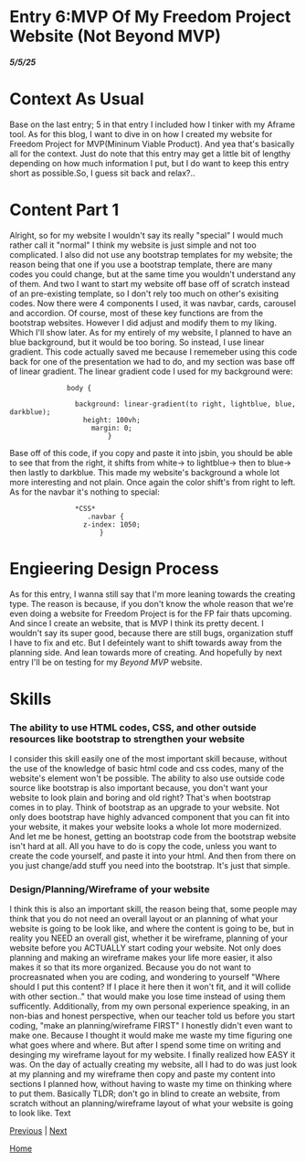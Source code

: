 # Entry 6:MVP Of My Freedom Project Website (Not Beyond MVP)
##### 5/5/25
# Context As Usual
Base on the last entry; 5 in that entry I included how I tinker with my Aframe tool. As for this blog, I want to dive in on how I created my website for Freedom Project for MVP(Mininum Viable Product). And yea that's basically all for the context. Just do note that this entry may get a little bit of lengthy depending on how much information I put, but I do want to keep this entry short as possible.So, I guess sit back and relax?..
# Content Part 1
Alright, so for my website I wouldn't say its really "special" I would much rather call it "normal" I think my website is just simple and not too complicated. I also did not use any bootstrap templates for my website; the reason being that one if you use a bootstrap template, there are many codes you could change, but at the same time you wouldn't understand any of them. And two I want to start my website off base off of scratch instead of an pre-existing template, so I don't rely too much on other's exisiting codes. Now there were 4 components I used, it was navbar, cards, carousel and accordion. Of course, most of these key functions are from the bootstrap websites. However I did adjust and modify them to my liking. Which I'll show later. As for my entirely of my website, I planned to have an blue background, but it would be too boring. So instead, I use linear gradient. This code actually saved me because I rememeber using this code back for one of the presentation we had to do, and my section was base off of linear gradient. The linear gradient code I used for my background were:

                  body {

                    background: linear-gradient(to right, lightblue, blue, darkblue);
                      height: 100vh;
                        margin: 0;
                            }
Base off of this code, if you copy and paste it into jsbin, you should be able to see that from the right, it shifts from white-> to lightblue-> then to blue-> then lastly to darkblue. This made my website's background a whole lot more interesting and not plain. Once again the color shift's from right to left. As for the navbar it's nothing to special:

                    *CSS*
                       .navbar {
                      z-index: 1050;
                          }
                      

                          
# Engieering Design Process
As for this entry, I wanna still say that I'm more leaning towards the creating type. The reason is because, if you don't know the whole reason that we're even doing a website for Freedom Project is for the FP fair thats upcoming. And since I create an website, that is MVP I think its pretty decent. I wouldn't say its super good, because there are still bugs, organization stuff I have to fix and etc. But I defeintely want to shift towards away from the planning side. And lean towards more of creating. And hopefully by next entry I'll be on testing for my <em>Beyond MVP</em> website.
# Skills
### The ability to use HTML codes, CSS, and other outside resources like bootstrap to strengthen your website
I consider this skill easily one of the most important skill because, without the use of the knowledge of basic html code and css codes, many of the website's element won't be possible. The ability to also use outside code source like bootstrap is also important because, you don't want your website to look plain and boring and old right? That's when bootstrap comes in to play. Think of bootstrap as an upgrade to your website. Not only does bootstrap have highly advanced component that you can fit into your website, it makes your website looks a whole lot more modernized. And let me be honest, getting an bootstrap code from the bootstrap website isn't hard at all. All you have to do is copy the code, unless you want to create the code yourself, and paste it into your html. And then from there on you just change/add stuff you need into the bootstrap. It's just that simple.
### Design/Planning/Wireframe of your website
I think this is also an important skill, the reason being that, some people may think that you do not need an overall layout or an planning of what your website is going to be look like, and where the content is going to be, but in reality you NEED an overall gist, whether it be wireframe, planning of your website before you ACTUALLY start coding your website. Not only does planning and making an wireframe makes your life more easier, it also makes it so that its more organized. Because you do not want to procreasnated when you are coding, and wondering to yourself "Where should I put this content? If I place it here then it won't fit, and it will collide with other section.." that would make you lose time instead of using them sufficently. Additionally, from my own personal experience speaking, in an non-bias and honest perspective, when our teacher told us before you start coding, "make an planning/wireframe FIRST" I honestly didn't even want to make one. Because I thought it would make me waste my time figuring one what goes where and where. But after I spend some time on writing and desinging my wireframe layout for my website. I finally realized how EASY it was. On the day of actually creating my website, all I had to do was just look at my planning and my wireframe then copy and paste my content into sections I planned how, without having to waste my time on thinking where to put them. Basically TLDR; don't go in blind to create an website, from scratch without an planning/wireframe layout of what your website is going to look like.
Text

[Previous](entry05.md) | [Next](entry07.md)

[Home](../README.md)
